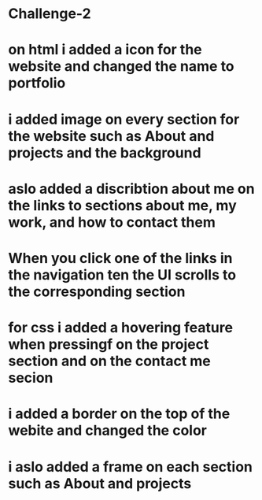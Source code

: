 # Challenge-2

# on html i added a icon for the website and changed the name to portfolio

# i added image on every section for the website such as About and projects and the background

# aslo added a discribtion about me on the links to sections about me, my work, and how to contact them

# When you click one of the links in the navigation ten the UI scrolls to the corresponding section

# for css i added a hovering feature when pressingf on the project section and on the contact me secion 

# i added a border on the top of the webite and changed the color 
 # i aslo added a frame on each section such as About and projects 
